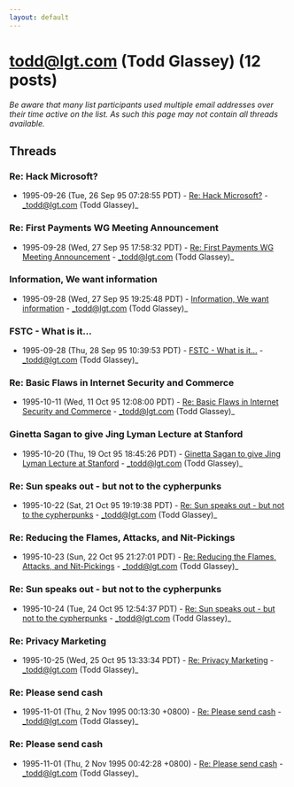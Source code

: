 ```yaml
---
layout: default
---
```


# todd@lgt.com (Todd Glassey) (12 posts)

_Be aware that many list participants used multiple email addresses over their time active on the list. As such this page may not contain all threads available._

## Threads

### Re: Hack Microsoft?
+ 1995-09-26 (Tue, 26 Sep 95 07:28:55 PDT) - [Re: Hack Microsoft?](/archive/1995/09/c84390a7ec40e3999712abb36fa58f7a6685b68479a289ae7c48f72e9bd2835e) - _todd@lgt.com (Todd Glassey)_

### Re: First Payments WG Meeting Announcement
+ 1995-09-28 (Wed, 27 Sep 95 17:58:32 PDT) - [Re: First Payments WG Meeting Announcement](/archive/1995/09/3d0ed32c371964557e3e2896d513a3f9d64f678f00e26cb0ff84d67879f7736a) - _todd@lgt.com (Todd Glassey)_

### Information, We want information
+ 1995-09-28 (Wed, 27 Sep 95 19:25:48 PDT) - [Information, We want information](/archive/1995/09/b2848e08edb827b60d6383fd1377607b148c7df4dbcaee1e612aea8ea2741299) - _todd@lgt.com (Todd Glassey)_

### FSTC - What is it...
+ 1995-09-28 (Thu, 28 Sep 95 10:39:53 PDT) - [FSTC - What is it...](/archive/1995/09/fdf7580cda9b3e081ad02cf8b5d075e6218c4e88eda5dbfbb17060520e5615e7) - _todd@lgt.com (Todd Glassey)_

### Re: Basic Flaws in Internet Security and Commerce
+ 1995-10-11 (Wed, 11 Oct 95 12:08:00 PDT) - [Re: Basic Flaws in Internet Security and Commerce](/archive/1995/10/ccc6de0aa6090e8025659ecda5b1b90c12f10752c54f7efa8b904ed447097ddf) - _todd@lgt.com (Todd Glassey)_

### Ginetta Sagan to give Jing Lyman Lecture at Stanford
+ 1995-10-20 (Thu, 19 Oct 95 18:45:26 PDT) - [Ginetta Sagan to give Jing Lyman Lecture at Stanford](/archive/1995/10/3d66b21469338b87f8479251269212779d2565bb51174b987ab53594bee49fc5) - _todd@lgt.com (Todd Glassey)_

### Re: Sun speaks out - but not to the cypherpunks
+ 1995-10-22 (Sat, 21 Oct 95 19:19:38 PDT) - [Re: Sun speaks out - but not to the cypherpunks](/archive/1995/10/b0d903602fa0ee984e313039c63fab3ca1ec7a617cded33ff0d8f0c35fdcb4a8) - _todd@lgt.com (Todd Glassey)_

### Re: Reducing the Flames, Attacks, and Nit-Pickings
+ 1995-10-23 (Sun, 22 Oct 95 21:27:01 PDT) - [Re: Reducing the Flames, Attacks, and Nit-Pickings](/archive/1995/10/33482a400ea450f395483dcfe8bafa413451f3485c95d7fa4652e8c58649356d) - _todd@lgt.com (Todd Glassey)_

### Re: Sun speaks out - but not to the cypherpunks
+ 1995-10-24 (Tue, 24 Oct 95 12:54:37 PDT) - [Re: Sun speaks out - but not to the cypherpunks](/archive/1995/10/8f039d1b9d5ee80afc4e6738fa5a4c95a2fd2d4ca1e3e955663445d7f2c9e474) - _todd@lgt.com (Todd Glassey)_

### Re: Privacy Marketing
+ 1995-10-25 (Wed, 25 Oct 95 13:33:34 PDT) - [Re: Privacy Marketing](/archive/1995/10/960546bc390c1850459f395fc5b2c075ce87b9a2143736378c568c808344dd7c) - _todd@lgt.com (Todd Glassey)_

### Re: Please send cash
+ 1995-11-01 (Thu, 2 Nov 1995 00:13:30 +0800) - [Re: Please send cash](/archive/1995/11/88806a6c22f8e3a828eadce16cd4c24136dde88a2f8548f4805877cc08073c99) - _todd@lgt.com (Todd Glassey)_

### Re: Please send cash
+ 1995-11-01 (Thu, 2 Nov 1995 00:42:28 +0800) - [Re: Please send cash](/archive/1995/11/1f52da542858adf38ce08ba04fe420c5210a03c7d6e650d9f950fe7f9c6a3d91) - _todd@lgt.com (Todd Glassey)_

